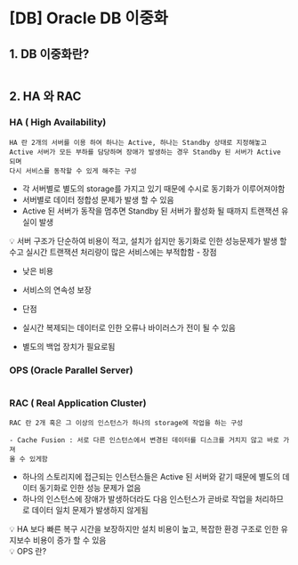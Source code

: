 # [DB] Oracle DB 이중화

## 1.  DB 이중화란?

```

```

## 2. HA 와 RAC

### HA ( High Availability)

```
HA 란 2개의 서버를 이용 하여 하나는 Active, 하나는 Standby 상태로 지정해놓고 
Active 서버가 모든 부하를 담당하며 장애가 발생하는 경우 Standby 된 서버가 Active 되며
다시 서비스를 동작할 수 있게 해주는 구성
```

- 각 서버별로 별도의 storage를 가지고 있기 때문에 수시로 동기화가 이루어져야함
- 서버별로 데이터 정합성 문제가 발생 할 수 있음
- Active 된 서버가 동작을 멈추면 Standby 된 서버가 활성화 될 때까지 트랜잭션 유실이 발생

<aside>
💡 서버 구조가 단순하여 비용이 적고, 설치가 쉽지만 동기화로 인한 성능문제가 발생 할 수고 실시간 트랜잭션 처리량이 많은 서비스에는 부적합함
- 장점

- 낮은 비용
- 서비스의 연속성 보장

- 단점

- 실시간 복제되는 데이터로 인한 오류나 바이러스가 전이 될 수 있음
- 별도의 백업 장치가 필요로됨
</aside>

### OPS (Oracle Parallel Server)

```

```

### RAC ( Real Application Cluster)

```
RAC 란 2개 혹은 그 이상의 인스턴스가 하나의 storage에 작업을 하는 구성

- Cache Fusion : 서로 다른 인스턴스에서 변경된 데이터를 디스크를 거치지 않고 바로 가져 
올 수 있게함
```

- 하나의 스토리지에 접근되는 인스턴스들은 Active 된 서버와 같기 때문에 별도의 데이터 동기화로 인한 성능 문제가 없음
- 하나의 인스턴스에 장애가 발생하더라도 다음 인스턴스가 곧바로 작업을 처리하므로 데이터 일치 문제가 발생하지 않게됨

<aside>
💡 HA 보다 빠른 복구 시간을 보장하지만 설치 비용이 높고, 복잡한 환경 구조로 인한 유지보수 비용이 증가 할 수 있음

</aside>

<aside>
💡 OPS  란?

</aside>